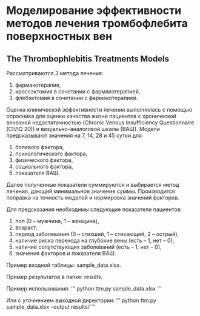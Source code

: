 # Моделирование эффективности методов лечения тромбофлебита поверхностных вен
## The Thrombophlebitis Treatments Models
Рассматриваются 3 метода лечения: 
1.	фармакотерапия, 
2.	кроссэктомия в сочетании с фармакотерапией, 
3.	флебэктомия в сочетании с фармакотерапией.

Оценка клинической эффективности лечения выполнялась с помощью опросника для оценки качества жизни пациентов c хронической венозной недостаточностью (Chronic Venous Insufficiency Questionnaire (CIVIQ 20)) и визуально-аналоговой шкалы (ВАШ). Модели предсказывают значения на 7, 14, 28 и 45 сутки для:
1.	болевого фактора, 
2.	психологического фактора, 
3.	физического фактора, 
4.	социального фактора,
5.	показателя ВАШ.

Далее полученные показатели суммируются и выбирается метод лечения, дающий минимальное значение суммы. Производится поправка на точность моделей и нормировка значений факторов.

Для предсказания необходимы следующие показатели пациентов: 
1.	пол (0 – мужчина, 1 – женщина),
2.	возраст,
3.	период заболевания (0 – стихший, 1 – стихающий, 2 – острый),
4.	наличие риска перехода на глубокие вены (есть – 1, нет – 0), 
5.	наличие сопутствующих заболеваний (есть – 1, нет – 0),
6.	значения факторов и показателя ВАШ.

Пример входной таблицы: sample_data.xlsx.

Пример результатов в папке: results.

Пример использования: 
‘‘‘
python ttm.py sample_data.xlsx
’’’

Или с уточнением выходной директории:
‘‘‘
python ttm.py sample_data.xlsx –output results/
’’’
